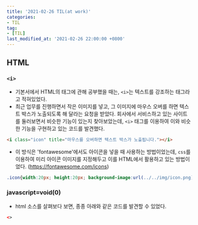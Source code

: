 ```yaml
---
title: '2021-02-26 TIL(at work)'
categories:
- TIL
tag:
- [TIL]
last_modified_at: '2021-02-26 22:00:00 +0800'
---
```


## HTML
### `<i>`
- 기본서에서 HTML의 태그에 관해 공부했을 때는, `<i>`는 텍스트를 강조하는 태그라고 적혀있었다.
- 최근 업무를 진행하면서 작은 이미지를 넣고, 그 이미지에 마우스 오버를 하면 텍스트 박스가 노출되도록 해 달라는 요청을 받았다. 회사에서 서비스하고 있는 사이트를 둘러보면서 비슷한 기능이 있는지 찾아보았는데, `<i>` 태그를 이용하여 이와 비슷한 기능을 구현하고 있는 코드를 발견했다.

```html
<i class="icon" title="마우스를 오버하면 텍스트 박스가 노출됩니다."></i>
```
- 이 방식은 'fontawesome'에서도 아이콘을 넣을 때 사용하는 방법이었는데, `css`를 이용하여 미리 아이콘 이미지를 지정해두고 이를 HTML에서 활용하고 있는 방법이었다. (https://fontawesome.com/icons)
```css
.icon{width:20px; height:20px; background-image:url(../../img/icon.png);}
```

### javascript=void(0)
- html 소스를 살펴보다 보면, 종종 아래와 같은 코드를 발견할 수 있었다.
```html
<>
```